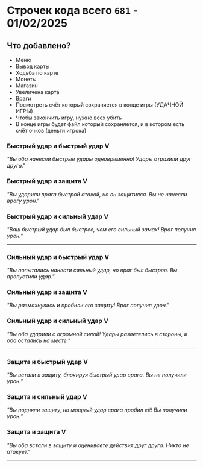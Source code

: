 # Строчек кода всего `681` - 01/02/2025
## Что добавлено?
- Меню
- Вывод карты
- Ходьба по карте
- Монеты
- Магазин
- Увеличена карта
- Враги
- Посмотреть счёт который сохраняется в конце игры (УДАЧНОЙ ИГРЫ)
- Чтобы закончить игру, нужно всех убить
- В конце игры будет файл который сохраняется, и в котором есть счёт очков (деньги игрока)

### Быстрый удар и быстрый удар  V
*"Вы оба нанесли быстрые удары одновременно! Удары отразили друг друга."*  

### Быстрый удар и защита  V
*"Вы ударили врага быстрой атакой, но он защитился. Вы не нанесли врагу урон."*  

### Быстрый удар и сильный удар  V
*"Ваш быстрый удар был быстрее, чем его сильный замах! Враг получил урон."*  

---

### Сильный удар и быстрый удар  V
*"Вы попытались нанести сильный удар, но враг был быстрее. Вы пропустили удар."*  

### Сильный удар и защита  V
*"Вы размахнулись и пробили его защиту! Враг получил урон."*  

### Сильный удар и сильный удар  V
*"Вы оба ударили с огромной силой! Удары разлетелись в стороны, и оба остались на месте."*  

---

### Защита и быстрый удар  V
*"Вы встали в защиту, блокируя быстрый удар врага. Вы не получили урон."*  

### Защита и сильный удар  V
*"Вы подняли защиту, но мощный удар врага пробил её! Вы получили урон."*  

### Защита и защита  V
*"Вы оба встали в защиту и оцениваете действия друг друга. Никто не атакует."*  

--- 
